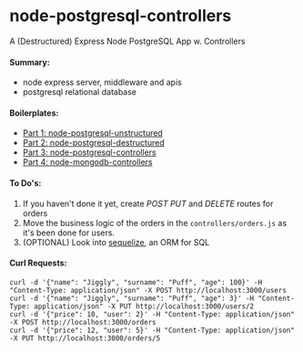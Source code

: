 # node-postgresql-controllers

A (Destructured) Express Node PostgreSQL App w. Controllers

#### Summary:

- node express server, middleware and apis
- postgresql relational database

#### Boilerplates:

- [Part 1: node-postgresql-unstructured](https://github.com/dirkbosman/node-postgresql-unstructured)
- [Part 2: node-postgresql-destructured](https://github.com/dirkbosman/node-postgresql-destructured)
- [Part 3: node-postgresql-controllers](https://github.com/dirkbosman/node-postgresql-controllers)
- [Part 4: node-mongodb-controllers](https://github.com/dirkbosman/node-mongodb-controllers)

#### To Do's:

1. If you haven't done it yet, create _POST_ _PUT_ and _DELETE_ routes for orders
2. Move the business logic of the orders in the `controllers/orders.js` as it's been done for users.
3. (OPTIONAL) Look into [sequelize](https://sequelize.org/master/), an ORM for SQL

#### Curl Requests:

```
curl -d '{"name": "Jiggly", "surname": "Puff", "age": 100}' -H "Content-Type: application/json" -X POST http://localhost:3000/users
curl -d '{"name": "Jiggly", "surname": "Puff", "age": 3}' -H "Content-Type: application/json" -X PUT http://localhost:3000/users/2
curl -d '{"price": 10, "user": 2}' -H "Content-Type: application/json" -X POST http://localhost:3000/orders
curl -d '{"price": 12, "user": 5}' -H "Content-Type: application/json" -X PUT http://localhost:3000/orders/5
```
